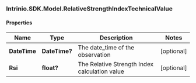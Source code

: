 ### Intrinio.SDK.Model.RelativeStrengthIndexTechnicalValue
#### Properties

Name | Type | Description | Notes
------------ | ------------- | ------------- | -------------
**DateTime** | **DateTime?** | The date_time of the observation | [optional] 
**Rsi** | **float?** | The Relative Strength Index calculation value | [optional] 

